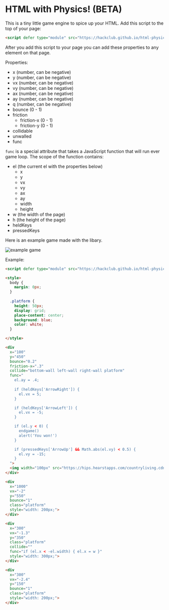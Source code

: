 # HTML with Physics! (BETA)

This is a tiny little game engine to spice up your HTML. Add this script to the top of your page:

```html
<script defer type="module" src="https://hackclub.github.io/html-physics-sim/initialize.js"></script>
```

After you add this script to your page you can add these properties to any element on that page.
 
Properties:

- x (number, can be negative)
- y (number, can be negative)
- vx (number, can be negative)
- vy (number, can be negative)
- ax (number, can be negative)
- ay (number, can be negative)
- q (number, can be negative)
- bounce (0 - 1)
- friction
	- friction-x (0 - 1)
	- friction-y (0 - 1)
- collidable
- unwalled
- func

`func` is a special attribute that takes a JavaScript function that will run ever game loop. The scope of the function contains:

- el (the current el with the properties below)
	- x
	- y
	- vx
	- vy
	- ax
	- ay
	- width
	- height
- w (the width of the page)
- h (the height of the page)
- heldKeys
- pressedKeys

Here is an example game made with the libary.

![example game]()

Example:

```html
<script defer type="module" src="https://hackclub.github.io/html-physics-sim/initialize.js"></script>

<style>
  body {
    margin: 0px;
  }
  
  .platform {
    height: 50px;
    display: grid;
    place-content: center;
    background: blue;
    color: white;
  }

</style>

<div 
  x="100" 
  y="450"  
  bounce="0.2"
  friction-x=".3"
  collide="bottom-wall left-wall right-wall platform"
  func="
    el.ay = .4; 
  
    if (heldKeys['ArrowRight']) {
      el.vx = 5;
    }

    if (heldKeys['ArrowLeft']) {
      el.vx = -5;
    }

    if (el.y < 0) {
      endgame()
      alert('You won!')
    }

    if (pressedKeys['ArrowUp'] && Math.abs(el.vy) < 0.5) {
      el.vy = -15;
    }
  ">
  <img width="100px" src="https://hips.hearstapps.com/countryliving.cdnds.net/17/47/1511194376-cavachon-puppy-christmas.jpg"/>
</div>

<div 
  x="1000" 
  vx="-2" 
  y="550" 
  bounce="1"
  class="platform"
  style="width: 200px;">
</div>

<div 
  x="300" 
  vx="-1.3" 
  y="350"
  class="platform" 
  collide=""
  func="if (el.x < -el.width) { el.x = w }"
  style="width: 300px;">
</div>

<div 
  x="300" 
  vx="-2.4" 
  y="150" 
  bounce="1"
  class="platform" 
  style="width: 200px;">
</div>
```